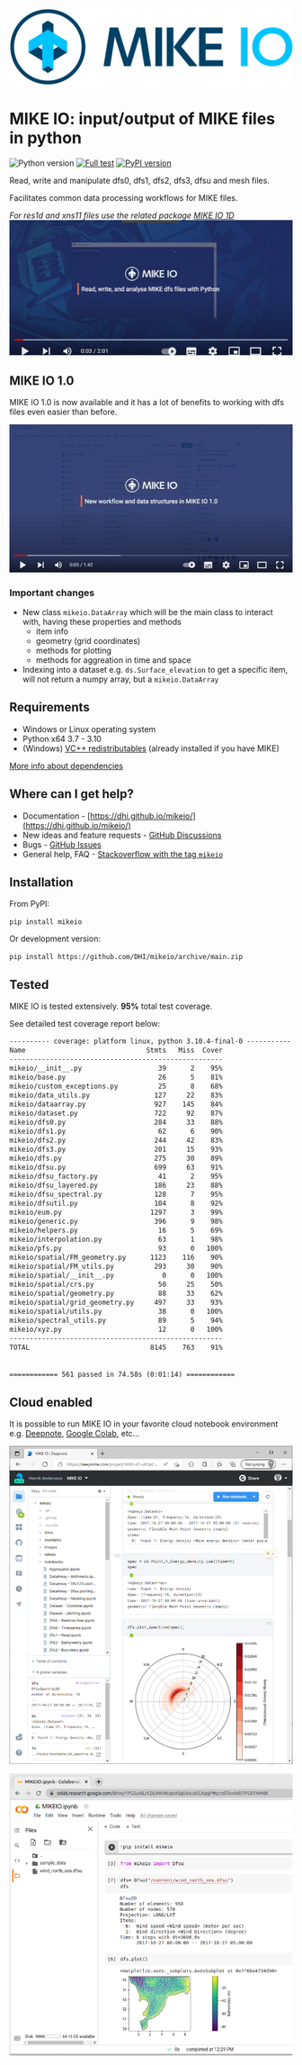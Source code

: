 
![logo](https://raw.githubusercontent.com/DHI/mikeio/main/images/logo/PNG/MIKE-IO-Logo-Pos-RGB-nomargin.png)
# MIKE IO: input/output of MIKE files in python
 ![Python version](https://img.shields.io/pypi/pyversions/mikeio.svg)
 [![Full test](https://github.com/DHI/mikeio/actions/workflows/full_test.yml/badge.svg)](https://github.com/DHI/mikeio/actions/workflows/full_test.yml)
[![PyPI version](https://badge.fury.io/py/mikeio.svg)](https://badge.fury.io/py/mikeio)


Read, write and manipulate dfs0, dfs1, dfs2, dfs3, dfsu and mesh files.

Facilitates common data processing workflows for MIKE files.

*For res1d and xns11 files use the related package [MIKE IO 1D](https://github.com/DHI/mikeio1d)*
[![YouTube](images/youtube1.png)](http://www.youtube.com/watch?v=Jm0iAeK8QW0)

## MIKE IO 1.0
MIKE IO 1.0 is now available and it has a lot of benefits to working with dfs files even easier than before.

[![YouTube](images/youtube2.png)](http://www.youtube.com/watch?v=0oVedpx9zAQ)


### Important changes
* New class `mikeio.DataArray` which will be the main class to interact with, having these properties and methods
  - item info
  - geometry (grid coordinates)
  - methods for plotting
  - methods for aggreation in time and space
* Indexing into a dataset e.g. `ds.Surface_elevation` to get a specific item, will not return a numpy array, but a `mikeio.DataArray`

## Requirements
* Windows or Linux operating system
* Python x64 3.7 - 3.10
* (Windows) [VC++ redistributables](https://support.microsoft.com/en-us/help/2977003/the-latest-supported-visual-c-downloads) (already installed if you have MIKE)

[More info about dependencies](http://docs.mikepoweredbydhi.com/nuget/)

## Where can I get help?
* Documentation - [https://dhi.github.io/mikeio/](https://dhi.github.io/mikeio/)
* New ideas and feature requests - [GitHub Discussions](http://github.com/DHI/mikeio/discussions) 
* Bugs - [GitHub Issues](http://github.com/DHI/mikeio/issues) 
* General help, FAQ - [Stackoverflow with the tag `mikeio`](https://stackoverflow.com/questions/tagged/mikeio)

## Installation

From PyPI: 

`pip install mikeio`

Or development version:

`pip install https://github.com/DHI/mikeio/archive/main.zip`


## Tested

MIKE IO is tested extensively. **95%** total test coverage.

See detailed test coverage report below:
```
---------- coverage: platform linux, python 3.10.4-final-0 -----------
Name                              Stmts   Miss  Cover
-----------------------------------------------------
mikeio/__init__.py                   39      2    95%
mikeio/base.py                       26      5    81%
mikeio/custom_exceptions.py          25      8    68%
mikeio/data_utils.py                127     22    83%
mikeio/dataarray.py                 927    145    84%
mikeio/dataset.py                   722     92    87%
mikeio/dfs0.py                      284     33    88%
mikeio/dfs1.py                       62      6    90%
mikeio/dfs2.py                      244     42    83%
mikeio/dfs3.py                      201     15    93%
mikeio/dfs.py                       275     30    89%
mikeio/dfsu.py                      699     63    91%
mikeio/dfsu_factory.py               41      2    95%
mikeio/dfsu_layered.py              186     23    88%
mikeio/dfsu_spectral.py             128      7    95%
mikeio/dfsutil.py                   104      8    92%
mikeio/eum.py                      1297      3    99%
mikeio/generic.py                   396      9    98%
mikeio/helpers.py                    16      5    69%
mikeio/interpolation.py              63      1    98%
mikeio/pfs.py                        93      0   100%
mikeio/spatial/FM_geometry.py      1123    116    90%
mikeio/spatial/FM_utils.py          293     30    90%
mikeio/spatial/__init__.py            0      0   100%
mikeio/spatial/crs.py                50     25    50%
mikeio/spatial/geometry.py           88     33    62%
mikeio/spatial/grid_geometry.py     497     33    93%
mikeio/spatial/utils.py              38      0   100%
mikeio/spectral_utils.py             89      5    94%
mikeio/xyz.py                        12      0   100%
-----------------------------------------------------
TOTAL                              8145    763    91%


============ 561 passed in 74.58s (0:01:14) ============
```

## Cloud enabled

It is possible to run MIKE IO in your favorite cloud notebook environment e.g. [Deepnote](https://deepnote.com/), [Google Colab](https://colab.research.google.com/), etc...

![DeepNote](images/deepnote.png)

![Colab](images/colab.png)


